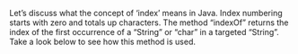 Let’s discuss what the concept of ‘index’ means in Java. Index numbering starts with zero and totals up characters. The method “indexOf” returns the index of the first occurrence of a “String” or “char” in a targeted “String”. Take a look below to see how this method is used.

